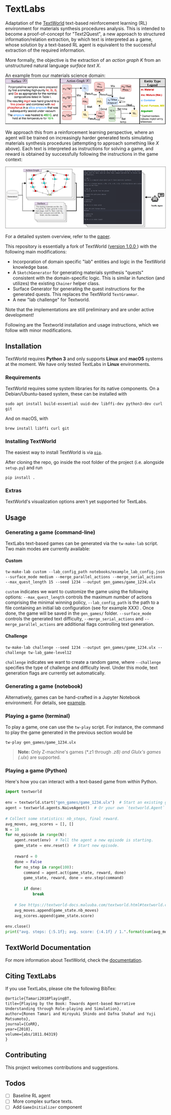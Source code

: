 
# TextLabs
Adaptation of the [TextWorld](https://github.com/Microsoft/TextWorld) text-based reinforcement learning (RL) environment for materials synthesis procedures analysis. This is intended to become a proof-of-concept for "Text2Quest", a new approach to structured information/relation extraction, by which text is interpreted as a game, whose solution by a text-based RL agent is equivalent to the successful extraction of the required information.

More formally, the objective is the extraction of an *action graph* $K$ from an unstructured natural language *surface text* $X$.

An example from our materials science domain:
![](obj_example.png)

We approach this from a reinforcement learning perspective, where an agent will be trained on increasingly harder generated texts simulating materials synthesis procedures (attempting to approach something like $X$ above). Each text is interpreted as instructions for solving a game, and reward is obtained by successfully following the instructions in the game context:

![](diagram-Github.png)

For a detailed system overview, refer to the [paper](https://arxiv.org/abs/1811.04319).

This repository is essentially a fork of TextWorld ([version 1.0.0
](https://github.com/Microsoft/TextWorld/tree/1.0.0/textworld)) with the following main modifications:

 - Incorporation of domain specific "lab" entities and logic in the TextWorld knowledge base.
  - A `SketchGenerator` for generating materials synthesis "quests" consistent with the domain-specific logic. This is similar in function (and utilizes) the existing `Chainer` helper class.
 - Surface Generator for generating the quest instructions for the generated quests. This replaces the TextWorld `TextGrammar`.
 -  A new "lab challenge" for Textworld.

Note that the implementations are still preliminary and are under active development!

Following are the Textworld installation and usage instructions, which we follow with minor modifications.

## Installation

TextWorld requires __Python 3__ and only supports __Linux__ and __macOS__ systems at the moment. We have only tested TextLabs in __Linux__ environments.

### Requirements

TextWorld requires some system libraries for its native components.
On a Debian/Ubuntu-based system, these can be installed with

    sudo apt install build-essential uuid-dev libffi-dev python3-dev curl git

And on macOS, with

    brew install libffi curl git

### Installing TextWorld

The easiest way to install TextWorld is via [`pip`](https://pypi.org/).

After cloning the repo, go inside the root folder of the project (i.e. alongside `setup.py`) and run

    pip install .

### Extras

TextWorld's visualization options aren't yet supported for TextLabs.


## Usage

### Generating a game (command-line)

TextLabs text-based games can be generated via the `tw-make-lab` script. Two main modes are currently available:

#### Custom

    tw-make-lab custom --lab_config_path notebooks/example_lab_config.json --surface_mode medium --merge_parallel_actions --merge_serial_actions --max_quest_length 15 --seed 1234 --output gen_games/game_1234.ulx

`custom` indicates we want to customize the game using the following options: `--max_quest_length` controls the maximum number of actions comprising the minimal winning policy, `--lab_config_path` is the path to a file containing an initial lab configuration (see for example XXX) . Once done, the game will be saved in the `gen_games/` folder.  `--surface_mode` controls the generated text difficulty, `--merge_serial_actions` and `--merge_parallel_actions` are additional flags controlling text generation.

#### Challenge

    tw-make-lab challenge --seed 1234 --output gen_games/game_1234.ulx --challenge tw-lab_game-level12

`challenge` indicates we want to create a random game, where `--challenge` specifies the type of challenge and difficulty level. Under this mode, text generation flags are currently set automatically.

### Generating a game (notebook)

Alternatively, games can be hand-crafted in a Jupyter Notebook environment. For details, see [example](notebooks/Demo-play-lab-game.ipynb).

### Playing a game (terminal)

To play a game, one can use the `tw-play` script. For instance, the command to play the game generated in the previous section would be

    tw-play gen_games/game_1234.ulx

> **Note:** Only Z-machine's games (*.z1 through *.z8) and Glulx's games (*.ulx) are supported.

### Playing a game (Python)

Here's how you can interact with a text-based game from within Python.

```python
import textworld

env = textworld.start("gen_games/game_1234.ulx")  # Start an existing game.
agent = textworld.agents.NaiveAgent()  # Or your own `textworld.Agent` subclass.

# Collect some statistics: nb_steps, final reward.
avg_moves, avg_scores = [], []
N = 10
for no_episode in range(N):
    agent.reset(env)  # Tell the agent a new episode is starting.
    game_state = env.reset()  # Start new episode.

    reward = 0
    done = False
    for no_step in range(100):
        command = agent.act(game_state, reward, done)
        game_state, reward, done = env.step(command)

        if done:
            break

    # See https://textworld-docs.maluuba.com/textworld.html#textworld.core.GameState
    avg_moves.append(game_state.nb_moves)
    avg_scores.append(game_state.score)

env.close()
print("avg. steps: {:5.1f}; avg. score: {:4.1f} / 1.".format(sum(avg_moves)/N, sum(avg_scores)/N))
```

## TextWorld Documentation
For more information about TextWorld, check the [documentation](https://aka.ms/textworld-docs).

## Citing TextLabs
If you use TextLabs, please cite the following BibTex:
```
@article{Tamari2018PlayingBT,
title={Playing by the Book: Towards Agent-based Narrative Understanding through Role-playing and Simulation},
author={Ronen Tamari and Hiroyuki Shindo and Dafna Shahaf and Yuji Matsumoto},
journal={CoRR},
year={2018},
volume={abs/1811.04319}
}
```

## Contributing

This project welcomes contributions and suggestions.

## Todos
- [ ] Baseline RL agent
- [ ] More complex surface texts.
- [ ] Add `GameInitializer` component
